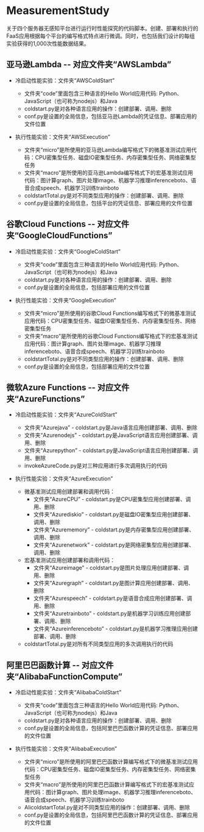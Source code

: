 # MeasurementStudy

关于四个服务器无感知平台进行运行时性能探究的代码脚本。创建、部署和执行的FaaS应用根据每个平台的编写格式特点进行微调。同时，也包括我们设计的每组实验获得的1,000次性能数据结果。

## 亚马逊Lambda -- 对应文件夹“AWSLambda”
- 冷启动性能实验：文件夹“AWSColdStart”
    - 文件夹“code”里面包含三种语言的Hello World应用代码: Python、JavaScript（也可称为nodejs）和Java
    - coldstart.py是对各种语言应用的操作：创建部署、调用、删除
    - conf.py是设置的全局信息，包括亚马逊Lambda的凭证信息、部署应用的文件位置

- 执行性能实验：文件夹“AWSExecution”
    - 文件夹“micro”是所使用的亚马逊Lambda编写格式下的微基准测试应用代码：CPU密集型任务、磁盘IO密集型任务、内存密集型任务、网络密集型任务
    - 文件夹“macro”是所使用的亚马逊Lambda编写格式下的宏基准测试应用代码：图计算graph、图片处理image、机器学习推理inferenceboto、语音合成speech、机器学习训练trainboto
    - coldstartTotal.py是对不同类型应用的操作：创建部署、调用、删除
    - conf.py是设置的全局信息，包括平台的凭证信息、部署应用的文件位置


## 谷歌Cloud Functions -- 对应文件夹“GoogleCloudFunctions”
- 冷启动性能实验：文件夹“GoogleColdStart”
    - 文件夹“code”里面包含三种语言的Hello World应用代码: Python、JavaScript（也可称为nodejs）和Java
    - coldstart.py是对各种语言应用的操作：创建部署、调用、删除
    - conf.py是设置的全局信息，包括部署应用的文件位置


- 执行性能实验：文件夹“GoogleExecution”
    - 文件夹“micro”是所使用的谷歌Cloud Functions编写格式下的微基准测试应用代码：CPU密集型任务、磁盘IO密集型任务、内存密集型任务、网络密集型任务
    - 文件夹“macro”是所使用的谷歌Cloud Functions编写格式下的宏基准测试应用代码：图计算graph、图片处理image、机器学习推理inferenceboto、语音合成speech、机器学习训练trainboto
    - coldstartTotal.py是对不同类型应用的操作：创建部署、调用、删除
    - conf.py是设置的全局信息，包括部署应用的文件位置


## 微软Azure Functions -- 对应文件夹“AzureFunctions”
- 冷启动性能实验：文件夹“AzureColdStart”
    - 文件夹“Azurejava” - coldstart.py是Java语言应用创建部署、调用、删除
    - 文件夹“Azurenodejs” - coldstart.py是JavaScript语言应用创建部署、调用、删除
    - 文件夹“Azurepython” - coldstart.py是JavaScript语言应用创建部署、调用、删除
    - invokeAzureCode.py是对三种应用进行多次调用执行的代码


- 执行性能实验：文件夹“AzureExecution”
    - 微基准测试应用创建部署和调用代码：
        - 文件夹“AzureCPU” - coldstart.py是CPU密集型应用创建部署、调用、删除
        - 文件夹“Azurediskio” - coldstart.py是磁盘IO密集型应用创建部署、调用、删除
        - 文件夹“Azurememory” - coldstart.py是内存密集型应用创建部署、调用、删除
        - 文件夹“Azurenetwork” - coldstart.py是网络密集型应用创建部署、调用、删除
    - 宏基准测试应用创建部署和调用代码：
        - 文件夹“Azureimage” - coldstart.py是图片处理应用创建部署、调用、删除
        - 文件夹“Azuregraph” - coldstart.py是图计算应用创建部署、调用、删除
        - 文件夹“Azurespeech” - coldstart.py是语音合成应用创建部署、调用、删除
        - 文件夹“Azuretrainboto” - coldstart.py是机器学习训练应用创建部署、调用、删除
        - 文件夹“Azureinferenceboto” - coldstart.py是机器学习推理应用创建部署、调用、删除
     - coldstartTotal.py是对所有不同类型应用的多次调用执行的代码
    

## 阿里巴巴函数计算 -- 对应文件夹“AlibabaFunctionCompute”
- 冷启动性能实验：文件夹“AlibabaColdStart”
    - 文件夹“code”里面包含三种语言的Hello World应用代码: Python、JavaScript（也可称为nodejs）和Java
    - coldstart.py是对各种语言应用的操作：创建部署、调用、删除
    - conf.py是设置的全局信息，包括阿里巴巴函数计算的凭证信息、部署应用的文件位置

- 执行性能实验：文件夹“AlibabaExecution”
    - 文件夹“micro”是所使用的阿里巴巴函数计算编写格式下的微基准测试应用代码：CPU密集型任务、磁盘IO密集型任务、内存密集型任务、网络密集型任务
    - 文件夹“macro”是所使用的阿里巴巴函数计算编写格式下的宏基准测试应用代码：图计算graph、图片处理image、机器学习推理inferenceboto、语音合成speech、机器学习训练trainboto
    - AlicoldstartTotal.py是对不同类型应用的操作：创建部署、调用、删除
    - conf.py是设置的全局信息，包括阿里巴巴函数计算的凭证信息、部署应用的文件位置

